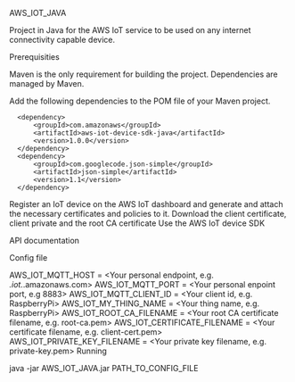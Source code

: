 AWS_IOT_JAVA

Project in Java for the AWS IoT service to be used on any internet connectivity capable device.

Prerequisities

Maven is the only requirement for building the project. Dependencies are managed by Maven.

Add the following dependencies to the POM file of your Maven project.

      <dependency>
          <groupId>com.amazonaws</groupId>
          <artifactId>aws-iot-device-sdk-java</artifactId>
          <version>1.0.0</version>
      </dependency>
      <dependency>
          <groupId>com.googlecode.json-simple</groupId>
          <artifactId>json-simple</artifactId>
          <version>1.1</version>
      </dependency>
Register an IoT device on the AWS IoT dashboard and generate and attach the necessary certificates and policies to it.
Download the client certificate, client private and the root CA certificate
Use the AWS IoT device SDK

API documentation

Config file

AWS_IOT_MQTT_HOST = <Your personal endpoint, e.g. *.iot.*.amazonaws.com>
AWS_IOT_MQTT_PORT = <Your personal enpoint port, e.g 8883>
AWS_IOT_MQTT_CLIENT_ID = <Your client id, e.g. RaspberryPi>
AWS_IOT_MY_THING_NAME = <Your thing name, e.g. RaspberryPi>
AWS_IOT_ROOT_CA_FILENAME = <Your root CA certificate filename, e.g. root-ca.pem>
AWS_IOT_CERTIFICATE_FILENAME = <Your certificate filename, e.g. client-cert.pem>
AWS_IOT_PRIVATE_KEY_FILENAME = <Your private key filename, e.g. private-key.pem>
Running

java -jar AWS_IOT_JAVA.jar PATH_TO_CONFIG_FILE
